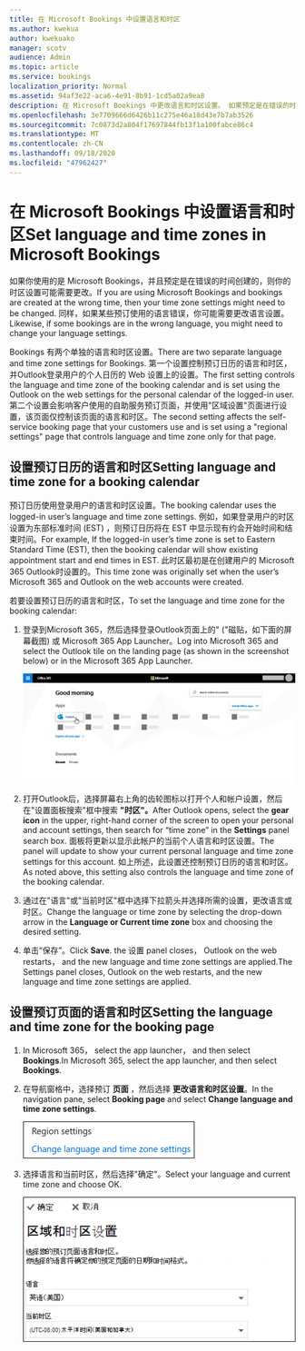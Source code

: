 ```yaml
---
title: 在 Microsoft Bookings 中设置语言和时区
ms.author: kwekua
author: kwekuako
manager: scotv
audience: Admin
ms.topic: article
ms.service: bookings
localization_priority: Normal
ms.assetid: 94af3e22-aca6-4e91-8b91-1cd5a02a9ea8
description: 在 Microsoft Bookings 中更改语言和时区设置。 如果预定是在错误的时间创建的，则可能会为错误的时区设置 Bookings。
ms.openlocfilehash: 3e7709666d6426b11c275e46a18d43e7b7ab3526
ms.sourcegitcommit: 7c0873d2a804f17697844fb13f1a100fabce86c4
ms.translationtype: MT
ms.contentlocale: zh-CN
ms.lasthandoff: 09/18/2020
ms.locfileid: "47962427"
---
```

# <a name="set-language-and-time-zones-in-microsoft-bookings"></a><span data-ttu-id="e45c2-104">在 Microsoft Bookings 中设置语言和时区</span><span class="sxs-lookup"><span data-stu-id="e45c2-104">Set language and time zones in Microsoft Bookings</span></span>

<span data-ttu-id="e45c2-105">如果你使用的是 Microsoft Bookings，并且预定是在错误的时间创建的，则你的时区设置可能需要更改。</span><span class="sxs-lookup"><span data-stu-id="e45c2-105">If you are using Microsoft Bookings and bookings are created at the wrong time, then your time zone settings might need to be changed.</span></span> <span data-ttu-id="e45c2-106">同样，如果某些预订使用的语言错误，你可能需要更改语言设置。</span><span class="sxs-lookup"><span data-stu-id="e45c2-106">Likewise, if some bookings are in the wrong language, you might need to change your language settings.</span></span>

<span data-ttu-id="e45c2-107">Bookings 有两个单独的语言和时区设置。</span><span class="sxs-lookup"><span data-stu-id="e45c2-107">There are two separate language and time zone settings for Bookings.</span></span> <span data-ttu-id="e45c2-108">第一个设置控制预订日历的语言和时区，并Outlook登录用户的个人日历的 Web 设置上的设置。</span><span class="sxs-lookup"><span data-stu-id="e45c2-108">The first setting controls the language and time zone of the booking calendar and is set using the Outlook on the web settings for the personal calendar of the logged-in user.</span></span> <span data-ttu-id="e45c2-109">第二个设置会影响客户使用的自助服务预订页面，并使用"区域设置"页面进行设置，该页面仅控制该页面的语言和时区。</span><span class="sxs-lookup"><span data-stu-id="e45c2-109">The second setting affects the self-service booking page that your customers use and is set using a "regional settings" page that controls language and time zone only for that page.</span></span>

## <a name="setting-language-and-time-zone-for-a-booking-calendar"></a><span data-ttu-id="e45c2-110">设置预订日历的语言和时区</span><span class="sxs-lookup"><span data-stu-id="e45c2-110">Setting language and time zone for a booking calendar</span></span>

<span data-ttu-id="e45c2-111">预订日历使用登录用户的语言和时区设置。</span><span class="sxs-lookup"><span data-stu-id="e45c2-111">The booking calendar uses the logged-in user’s language and time zone settings.</span></span> <span data-ttu-id="e45c2-112">例如，如果登录用户的时区设置为东部标准时间 (EST) ，则预订日历将在 EST 中显示现有约会开始时间和结束时间。</span><span class="sxs-lookup"><span data-stu-id="e45c2-112">For example, If the logged-in user’s time zone is set to Eastern Standard Time (EST), then the booking calendar will show existing appointment start and end times in EST.</span></span> <span data-ttu-id="e45c2-113">此时区最初是在创建用户的 Microsoft 365 Outlook时设置的。</span><span class="sxs-lookup"><span data-stu-id="e45c2-113">This time zone was originally set when the user’s Microsoft 365 and Outlook on the web accounts were created.</span></span>

<span data-ttu-id="e45c2-114">若要设置预订日历的语言和时区，</span><span class="sxs-lookup"><span data-stu-id="e45c2-114">To set the language and time zone for the booking calendar:</span></span>

1. <span data-ttu-id="e45c2-115">登录到Microsoft 365，然后选择登录Outlook页面上的" ("磁贴，如下面的屏幕截图) 或 Microsoft 365 App Launcher。</span><span class="sxs-lookup"><span data-stu-id="e45c2-115">Log into Microsoft 365 and select the Outlook tile on the landing page (as shown in the screenshot below) or in the Microsoft 365 App Launcher.</span></span>

   ![登录页面上Outlook磁贴Microsoft 365图像](../media/bookings-outlook-tile.png)

1. <span data-ttu-id="e45c2-117">打开Outlook后，选择屏幕右上角的齿轮图标以打开个人和帐户设置，然后在"设置面板搜索"框中搜索 **"时区"。**</span><span class="sxs-lookup"><span data-stu-id="e45c2-117">After Outlook opens, select the **gear icon** in the upper, right-hand corner of the screen to open your personal and account settings, then search for “time zone” in the **Settings** panel search box.</span></span> <span data-ttu-id="e45c2-118">面板将更新以显示此帐户的当前个人语言和时区设置。</span><span class="sxs-lookup"><span data-stu-id="e45c2-118">The panel will update to show your current personal language and time zone settings for this account.</span></span> <span data-ttu-id="e45c2-119">如上所述，此设置还控制预订日历的语言和时区。</span><span class="sxs-lookup"><span data-stu-id="e45c2-119">As noted above, this setting also controls the language and time zone of the booking calendar.</span></span>

1. <span data-ttu-id="e45c2-120">通过在"语言"或"当前时区"框中选择下拉箭头并选择所需的设置，更改语言或时区。</span><span class="sxs-lookup"><span data-stu-id="e45c2-120">Change the language or time zone by selecting the drop-down arrow in the **Language or Current time zone** box and choosing the desired setting.</span></span>

1. <span data-ttu-id="e45c2-121">单击“保存”。</span><span class="sxs-lookup"><span data-stu-id="e45c2-121">Click **Save**.</span></span> <span data-ttu-id="e45c2-122">the 设置 panel closes， Outlook on the web restarts， and the new language and time zone settings are applied.</span><span class="sxs-lookup"><span data-stu-id="e45c2-122">The Settings panel closes, Outlook on the web restarts, and the new language and time zone settings are applied.</span></span>

## <a name="setting-the-language-and-time-zone-for-the-booking-page"></a><span data-ttu-id="e45c2-123">设置预订页面的语言和时区</span><span class="sxs-lookup"><span data-stu-id="e45c2-123">Setting the language and time zone for the booking page</span></span>

1. <span data-ttu-id="e45c2-124">In Microsoft 365， select the app launcher， and then select **Bookings**.</span><span class="sxs-lookup"><span data-stu-id="e45c2-124">In Microsoft 365, select the app launcher, and then select **Bookings**.</span></span>

1. <span data-ttu-id="e45c2-125">在导航窗格中，选择预订 **页面** ，然后选择 **更改语言和时区设置**。</span><span class="sxs-lookup"><span data-stu-id="e45c2-125">In the navigation pane, select **Booking page** and select **Change language and time zone settings**.</span></span>

   ![屏幕截图：更改语言和时区设置链接](../media/bookings-region-language-timezone-settings.png)

1. <span data-ttu-id="e45c2-127">选择语言和当前时区，然后选择"确定"。</span><span class="sxs-lookup"><span data-stu-id="e45c2-127">Select your language and current time zone and choose OK.</span></span>

   ![Screenshot： Language and time zone settings](../media/bookings-region-timezone-settings.png)
